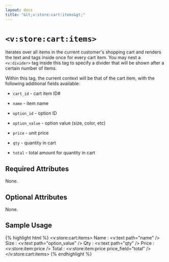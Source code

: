 ```yaml
---
layout: docs
title: "&lt;v:store:cart:items&gt;"
---
```


# `<v:store:cart:items>`

Iterates over all items in the current customer's shopping cart and
renders the text and tags inside once for every cart item. You may nest
a `<v:divider>` tag inside this tag to specify a divider that will be
shown after a certain number of items.

Within this tag, the current context will be that of the cart item, with
the following additional fields available:

-   `cart_id` - cart item ID\#

-   `name` - item name

-   `option_id` - option ID

-   `option_value` - option value (size, color, etc)

-   `price` - unit price

-   `qty` - quantity in cart

-   `total` - total amount for quantity in cart

## Required Attributes

None.

## Optional Attributes

None.

## Sample Usage

{% highlight html %}
<v:store:cart:items>
 Name  : <v:text path="name" />
 Size  : <v:text path="option_value" />
 Qty   : <v:text path="qty" />
 Price : <v:store:item:price />
 Total : <v:store:item:price price_field="total" />
</v:store:cart:items>
{% endhighlight %}

